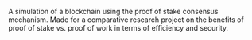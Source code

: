 A simulation of a blockchain using the proof of stake consensus mechanism.
Made for a comparative research project on the benefits of proof of stake vs. proof of work in terms of efficiency and security.
